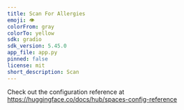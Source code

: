 ```yaml
---
title: Scan For Allergies
emoji: 👁
colorFrom: gray
colorTo: yellow
sdk: gradio
sdk_version: 5.45.0
app_file: app.py
pinned: false
license: mit
short_description: Scan
---
```


Check out the configuration reference at https://huggingface.co/docs/hub/spaces-config-reference
